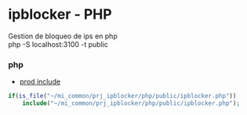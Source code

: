 # ipblocker - PHP
Gestion de bloqueo de ips en php  
php -S localhost:3100 -t public

### php
- [prod include](https://trello.com/c/5qbASalI/10-ipblocker)
```php
if(is_file("~/mi_common/prj_ipblocker/php/public/ipblocker.php"))
    include("~/mi_common/prj_ipblocker/php/public/ipblocker.php");
```